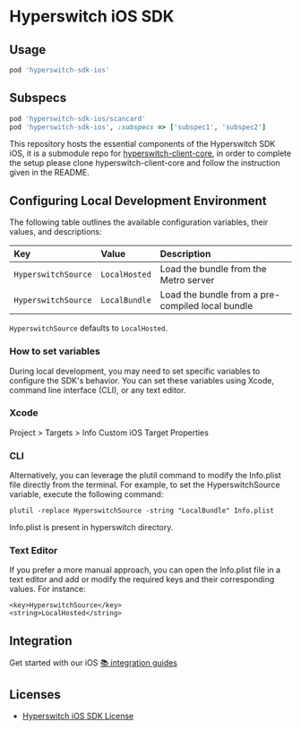 # Hyperswitch iOS SDK

## Usage 

```ruby
pod 'hyperswitch-sdk-ios'
```

## Subspecs

```ruby
pod 'hyperswitch-sdk-ios/scancard'
pod 'hyperswitch-sdk-ios', :subspecs => ['subspec1', 'subspec2']
```

This repository hosts the essential components of the Hyperswitch SDK iOS, it is a submodule repo for [hyperswitch-client-core](https://github.com/juspay/hyperswitch-client-core), in order to complete the setup please clone hyperswitch-client-core and follow the instruction given in the README.

## Configuring Local Development Environment

The following table outlines the available configuration variables, their values, and descriptions:

| Key                 | Value         | Description                                      |
| :------------------ | :------------ | :----------------------------------------------- |
| `HyperswitchSource` | `LocalHosted` | Load the bundle from the Metro server            |
| `HyperswitchSource` | `LocalBundle` | Load the bundle from a pre-compiled local bundle |

`HyperswitchSource` defaults to `LocalHosted`.

### How to set variables

During local development, you may need to set specific variables to configure the SDK's behavior. You can set these variables using Xcode, command line interface (CLI), or any text editor.

### Xcode

Project > Targets > Info
Custom iOS Target Properties

### CLI

Alternatively, you can leverage the plutil command to modify the Info.plist file directly from the terminal. For example, to set the HyperswitchSource variable, execute the following command:

```shell
plutil -replace HyperswitchSource -string "LocalBundle" Info.plist
```

Info.plist is present in hyperswitch directory.

### Text Editor

If you prefer a more manual approach, you can open the Info.plist file in a text editor and add or modify the required keys and their corresponding values. For instance:

```
<key>HyperswitchSource</key>
<string>LocalHosted</string>
```

## Integration

Get started with our iOS [📚 integration guides](https://docs.hyperswitch.io/hyperswitch-cloud/integration-guide/ios)

## Licenses

- [Hyperswitch iOS SDK License](LICENSE)
